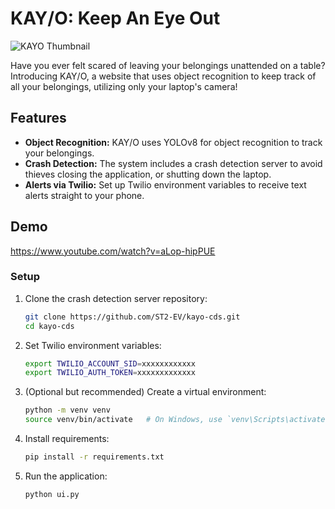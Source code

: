 # KAY/O: Keep An Eye Out
![KAYO Thumbnail](https://github.com/kallui/kayo/assets/90471072/fd19891a-29d7-41fe-9a49-326d99ec2b6a)

Have you ever felt scared of leaving your belongings unattended on a table? Introducing KAY/O, a website that uses object recognition to keep track of all your belongings, utilizing only your laptop's camera!

## Features
- **Object Recognition:** KAY/O uses YOLOv8 for object recognition to track your belongings.
- **Crash Detection:** The system includes a crash detection server to avoid thieves closing the application, or shutting down the laptop.
- **Alerts via Twilio:** Set up Twilio environment variables to receive text alerts straight to your phone.

## Demo
https://www.youtube.com/watch?v=aLop-hipPUE

### Setup
1. Clone the crash detection server repository:
    ```bash
    git clone https://github.com/ST2-EV/kayo-cds.git
    cd kayo-cds
    ```

2. Set Twilio environment variables:
    ```bash
    export TWILIO_ACCOUNT_SID=xxxxxxxxxxxx
    export TWILIO_AUTH_TOKEN=xxxxxxxxxxxxx
    ```

3. (Optional but recommended) Create a virtual environment:
    ```bash
    python -m venv venv
    source venv/bin/activate   # On Windows, use `venv\Scripts\activate`
    ```

4. Install requirements:
    ```bash
    pip install -r requirements.txt
    ```

5. Run the application:
    ```bash
    python ui.py
    ```
